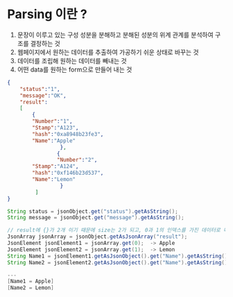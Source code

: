 # Parsing 이란 ? 
1. 문장이 이루고 있는 구성 성분을 분해하고 분해된 성분의 위계 관계를 분석하여 구조를 결정하는 것
2. 웹페이지에서 원하는 데이터를 추출하여 가공하기 쉬운 상태로 바꾸는 것
3. 데이터를 조립해 원하는 데이터를 빼내는 것
4. 어떤 data를 원하는 form으로 만들어 내는 것


```JSON
{
	"status":"1",
	"message":"OK",
	"result":
	[
		{
		"Number":"1",
		"Stamp":"A123",
		"hash":"0xa8948b23fe3",
		"Name":"Apple"
                 },
                {
                "Number":"2",
		"Stamp":"A124",
		"hash":"0xf146b23d537",
		"Name":"Lemon"
                 }
         ]
}
```

```JAVA
String status = jsonObject.get("status").getAsString();
String message = jsonObject.get("message").getAsString();

// result에 {}가 2개 이기 때문에 size는 2가 되고, 0과 1의 인덱스를 가진 데이터로 나눌 수 있다.
JsonArray jsonArray = jsonObject.getAsJsonArray("result");
JsonElement jsonElement1 = jsonArray.get(0);  -> Apple
JsonElement jsonElement2 = jsonArray.get(1);  -> Lemon
String Name1 = jsonElement1.getAsJsonObject().get("Name").getAsString();
String Name2 = jsonElement2.getAsJsonObject().get("Name").getAsString();

---
[Name1 = Apple]
[Name2 = Lemon]
```
